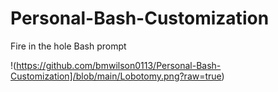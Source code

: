 # Personal-Bash-Customization
Fire in the hole Bash prompt

!(https://github.com/bmwilson0113/Personal-Bash-Customization]/blob/main/Lobotomy.png?raw=true)
